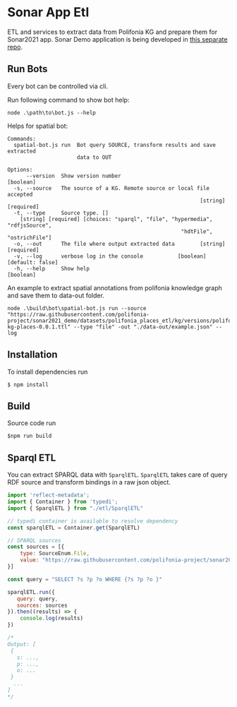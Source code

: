 # Sonar App Etl

ETL and services to extract data from Polifonia KG and prepare them for Sonar2021 app.
Sonar Demo application is being developed in [this separate repo](https://github.com/polifonia-project/sonar2021_demo/).

## Run Bots

Every bot can be controlled via cli.

Run following command to show bot help:

```
node .\path\to\bot.js --help
```

Helps for spatial bot:

```
Commands:
  spatial-bot.js run  Bot query SOURCE, transform results and save extracted
                      data to OUT

Options:
      --version  Show version number                                   [boolean]
  -s, --source   The source of a KG. Remote source or local file accepted
                                                             [string] [required]
  -t, --type     Source type. []
    [string] [required] [choices: "sparql", "file", "hypermedia", "rdfjsSource",
                                                       "hdtFile", "ostrichFile"]
  -o, --out      The file where output extracted data        [string] [required]
  -v, --log      verbose log in the console           [boolean] [default: false]
  -h, --help     Show help                                             [boolean]
```



An example to extract spatial annotations from polifonia knowledge graph and save them to data-out folder.

```
node .\build\bot\spatial-bot.js run --source "https://raw.githubusercontent.com/polifonia-project/sonar2021_demo/datasets/polifonia_places_etl/kg/versions/polifonia-kg-places-0.0.1.ttl" --type "file" -out "./data-out/example.json" --log
```


## Installation

To install dependencies run

```
$ npm install
```

## Build
Source code run 

```
$npm run build
```

## Sparql ETL

You can extract SPARQL data with `SparqlETL`. `SparqlETL` takes care of query RDF source and transform bindings in a raw json object.

```js
import 'reflect-metadata';
import { Container } from 'typedi';
import { SparqlETL } from "./etl/SparqlETL"

// typedi container is available to resolve dependency
const sparqlETL = Container.get(SparqlETL)

// SPARQL sources
const sources = [{
    type: SourceEnum.File,
    value: "https://raw.githubusercontent.com/polifonia-project/sonar2021_demo/develop/src/assets/data/data_v2.jsonld"
}]

const query = "SELECT ?s ?p ?o WHERE {?s ?p ?o }"

sparqlETL.run({
   query: query,
   sources: sources
}).then((results) => {
    console.log(results)
})

/*
Output: [
 {
   s: ...,
   p: ...,
   o: ...
 }
  ...
]
*/
```
